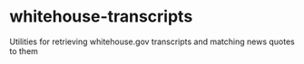 whitehouse-transcripts
======================

Utilities for retrieving whitehouse.gov transcripts and matching news quotes to them
